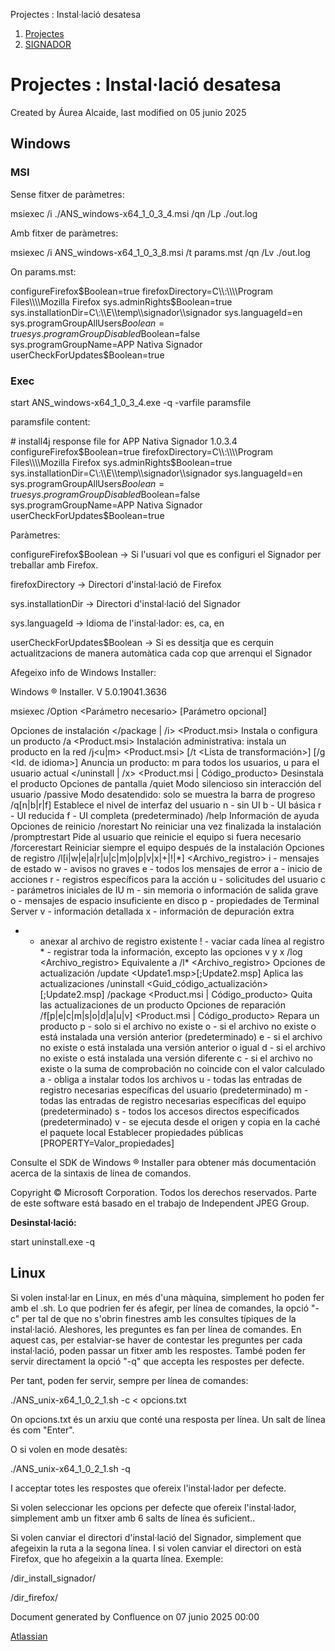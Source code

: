 Projectes : Instal·lació desatesa  

1.  [Projectes](index.md)
2.  [SIGNADOR](SIGNADOR_41523646.md)

Projectes : Instal·lació desatesa
=================================

Created by Áurea Alcaide, last modified on 05 junio 2025

Windows
-------

### MSI

Sense fitxer de paràmetres:

msiexec /i ./ANS\_windows-x64\_1\_0\_3\_4.msi /qn /Lp ./out.log

  

Amb fitxer de paràmetres:

msiexec /i ANS\_windows-x64\_1\_0\_3\_8.msi /t params.mst /qn /Lv ./out.log

  

On params.mst:

configureFirefox$Boolean=true
firefoxDirectory=C\\:\\\\Program Files\\\\Mozilla Firefox
sys.adminRights$Boolean=true
sys.installationDir=C\\:\\\\E\\\\temp\\\\signador\\\\signador
sys.languageId=en
sys.programGroupAllUsers$Boolean=true
sys.programGroupDisabled$Boolean=false
sys.programGroupName=APP Nativa Signador
userCheckForUpdates$Boolean=true

  

### Exec

start ANS\_windows-x64\_1\_0\_3\_4.exe -q -varfile paramsfile

  
paramsfile content:

\# install4j response file for APP Nativa Signador 1.0.3.4
configureFirefox$Boolean=true
firefoxDirectory=C\\:\\\\Program Files\\\\Mozilla Firefox
sys.adminRights$Boolean=true
sys.installationDir=C\\:\\\\E\\\\temp\\\\signador\\\\signador
sys.languageId=en
sys.programGroupAllUsers$Boolean=true
sys.programGroupDisabled$Boolean=false
sys.programGroupName=APP Nativa Signador
userCheckForUpdates$Boolean=true

Paràmetres:

  
configureFirefox$Boolean -> Si l'usuari vol que es configuri el Signador per treballar amb Firefox.

firefoxDirectory -> Directori d'instal·lació de Firefox

sys.installationDir -> Directori d'instal·lació del Signador

sys.languageId → Idioma de l'instal·lador: es, ca, en

userCheckForUpdates$Boolean -> Si es dessitja que es cerquin actualitzacions de manera automàtica cada cop que arrenqui el Signador

  

Afegeixo info de Windows Installer:

Windows ® Installer. V 5.0.19041.3636

msiexec /Option <Parámetro necesario> \[Parámetro opcional\]

Opciones de instalación
 </package | /i> <Product.msi>
 Instala o configura un producto
 /a <Product.msi>
 Instalación administrativa: instala un producto en la red
 /j<u|m> <Product.msi> \[/t <Lista de transformación>\]
 \[/g <Id. de idioma>\]
 Anuncia un producto: m para todos los usuarios, u para
 el usuario actual
 </uninstall | /x> <Product.msi | Código\_producto>
 Desinstala el producto
Opciones de pantalla
 /quiet
 Modo silencioso sin interacción del usuario
 /passive
 Modo desatendido: solo se muestra la barra de progreso
 /q\[n|b|r|f\]
 Establece el nivel de interfaz del usuario
 n - sin UI
 b - UI básica
 r - UI reducida
 f - UI completa (predeterminado)
 /help
 Información de ayuda
Opciones de reinicio
 /norestart
 No reiniciar una vez finalizada la instalación
 /promptrestart
 Pide al usuario que reinicie el equipo si fuera necesario
 /forcerestart
 Reiniciar siempre el equipo después de la instalación
Opciones de registro
 /l\[i|w|e|a|r|u|c|m|o|p|v|x|+|!|\*\] <Archivo\_registro>
 i - mensajes de estado
 w - avisos no graves
 e - todos los mensajes de error
 a - inicio de acciones
 r - registros específicos para la acción
 u - solicitudes del usuario
 c - parámetros iniciales de IU
 m - sin memoria o información de salida grave
 o - mensajes de espacio insuficiente en disco
 p - propiedades de Terminal Server
 v - información detallada
 x - información de depuración extra
 + - anexar al archivo de registro existente
 ! - vaciar cada línea al registro
 \* - registrar toda la información, excepto las opciones
 v y x
 /log <Archivo\_registro>
 Equivalente a /l\* <Archivo\_registro>
Opciones de actualización
 /update <Update1.msp>\[;Update2.msp\]
 Aplica las actualizaciones
 /uninstall <Guid\_código\_actualización>\[;Update2.msp\] /package 
 <Product.msi | Código\_producto>
 Quita las actualizaciones de un producto
Opciones de reparación
 /f\[p|e|c|m|s|o|d|a|u|v\] <Product.msi | Código\_producto>
 Repara un producto
 p - solo si el archivo no existe
 o - si el archivo no existe o está instalada una versión 
 anterior (predeterminado)
 e - si el archivo no existe o está instalada una versión 
 anterior o igual
 d - si el archivo no existe o está instalada una versión 
 diferente
 c - si el archivo no existe o la suma de comprobación no 
 coincide con el valor calculado
 a - obliga a instalar todos los archivos
 u - todas las entradas de registro necesarias específicas 
 del usuario (predeterminado)
 m - todas las entradas de registro necesarias específicas 
 del equipo (predeterminado)
 s - todos los accesos directos especificados 
 (predeterminado)
 v - se ejecuta desde el origen y copia en la caché el 
 paquete local
Establecer propiedades públicas
 \[PROPERTY=Valor\_propiedades\]

Consulte el SDK de Windows ® Installer para obtener más documentación 
acerca de la sintaxis de línea de comandos.

Copyright © Microsoft Corporation. Todos los derechos reservados.
Parte de este software está basado en el trabajo de Independent JPEG 
Group.

  

**Desinstal·lació:**

start uninstall.exe -q

  

Linux
-----

Si volen instal·lar en Linux, en més d'una màquina, simplement ho poden fer amb el .sh. Lo que podrien fer és afegir, per línea de comandes, la opció "-c" per tal de que no s'obrin finestres amb les consultes típiques de la instal·lació. Aleshores, les preguntes es fan per línea de comandes. En aquest cas, per estalviar-se haver de contestar les preguntes per cada instal·lació, poden passar un fitxer amb les respostes. També poden fer servir directament la opció "-q" que accepta les respostes per defecte.

Per tant, poden fer servir, sempre per línea de comandes:

./ANS\_unix-x64\_1\_0\_2\_1.sh -c < opcions.txt

On opcions.txt és un arxiu que conté una resposta per línea. Un salt de línea és com "Enter".

  

O si volen en mode desatès:

./ANS\_unix-x64\_1\_0\_2\_1.sh -q

I acceptar totes les respostes que ofereix l'instal·lador per defecte.

  

Si volen seleccionar les opcions per defecte que ofereix l'instal·lador, simplement amb un fitxer amb 6 salts de línea és suficient..

Si volen canviar el directori d'instal·lació del Signador, simplement que afegeixin la ruta a la segona línea. I si volen canviar el directori on està Firefox, que ho afegeixin a la quarta línea. Exemple:  
  

  

/dir\_install\_signador/


/dir\_firefox/

  

  

  

  

  

Document generated by Confluence on 07 junio 2025 00:00

[Atlassian](http://www.atlassian.com/)